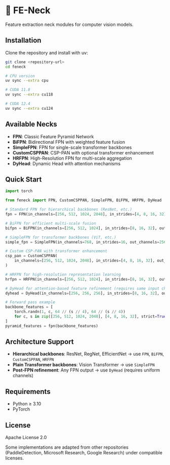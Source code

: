 # 🦊 FE-Neck

Feature extraction neck modules for computer vision models.

## Installation

Clone the repository and install with uv:

```bash
git clone <repository-url>
cd feneck

# CPU version
uv sync --extra cpu

# CUDA 11.8
uv sync --extra cu118

# CUDA 12.4
uv sync --extra cu124
```

## Available Necks

- **FPN**: Classic Feature Pyramid Network
- **BiFPN**: Bidirectional FPN with weighted feature fusion
- **SimpleFPN**: FPN for single-scale transformer backbones
- **CustomCSPPAN**: CSP-PAN with optional transformer enhancement
- **HRFPN**: High-Resolution FPN for multi-scale aggregation
- **DyHead**: Dynamic Head with attention mechanisms

## Quick Start

```python
import torch

from feneck import FPN, CustomCSPPAN, SimpleFPN, BiFPN, HRFPN, DyHead

# Standard FPN for hierarchical backbones (ResNet, etc.)
fpn = FPN(in_channels=[256, 512, 1024, 2048], in_strides=[4, 8, 16, 32], out_channels=256, num_levels=5)

# BiFPN for efficient multi-scale fusion
bifpn = BiFPN(in_channels=[256, 512, 1024], in_strides=[8, 16, 32], out_channels=256, num_levels=5)

# SimpleFPN for transformer backbones (ViT, etc.)
simple_fpn = SimpleFPN(in_channels=768, in_strides=16, out_channels=256, num_levels=5, start_level=2)

# Custom CSP-PAN with transformer enhancement
csp_pan = CustomCSPPAN(
    in_channels=[256, 512, 1024, 2048], in_strides=[4, 8, 16, 32], out_channels=256, use_transformer=True
)

# HRFPN for high-resolution representation learning
hrfpn = HRFPN(in_channels=[256, 512, 1024], in_strides=[8, 16, 32], out_channels=256, num_levels=5)

# DyHead for attention-based feature refinement (requires same input channels)
dyhead = DyHead(in_channels=[256, 256, 256], in_strides=[8, 16, 32], out_channels=256, num_blocks=6)

# Forward pass example
backbone_features = [
    torch.randn(1, c, 64 // (s // 4), 64 // (s // 4))
    for c, s in zip([256, 512, 1024, 2048], [4, 8, 16, 32], strict=True)
]
pyramid_features = fpn(backbone_features)
```

## Architecture Support

- **Hierarchical backbones**: ResNet, RegNet, EfficientNet → use `FPN`, `BiFPN`, `CustomCSPPAN`, `HRFPN`
- **Plain Transformer backbones**: Vision Transformer → use `SimpleFPN`
- **Post-FPN refinement**: Any FPN output → use `DyHead` (requires uniform channels)

## Requirements

- Python ≥ 3.10
- PyTorch

## License

Apache License 2.0

Some implementations are adapted from other repositories (PaddleDetection, Microsoft Research, Google Research) under compatible licenses.
